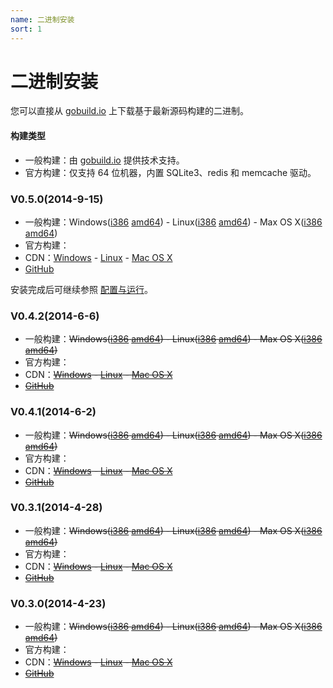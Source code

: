 ```yaml
---
name: 二进制安装
sort: 1
---
```


# 二进制安装

您可以直接从 [gobuild.io](http://gobuild.io/download/github.com/gogits/gogs) 上下载基于最新源码构建的二进制。

#### 构建类型

- 一般构建：由 [gobuild.io](http://gobuild.io/download/github.com/gogits/gogs) 提供技术支持。
- 官方构建：仅支持 64 位机器，内置 SQLite3、redis 和 memcache 驱动。

### V0.5.0(2014-9-15)

- 一般构建：Windows([i386](http://gobuild.io/github.com/gogits/gogs/v0.5.0/windows/386) [amd64](http://gobuild.io/github.com/gogits/gogs/v0.5.0/windows/amd64)) - Linux([i386](http://gobuild.io/github.com/gogits/gogs/v0.5.0/linux/386) [amd64](http://gobuild.io/github.com/gogits/gogs/v0.5.0/linux/amd64)) - Max OS X([i386](http://gobuild.io/github.com/gogits/gogs/v0.5.0/darwin/386) [amd64](http://gobuild.io/github.com/gogits/gogs/v0.5.0/darwin/amd64))
- 官方构建：
 - CDN：[Windows](http://gogs.dn.qbox.me/gogs_v0.5.0_windows_amd64.zip) - [Linux](http://gogs.dn.qbox.me/gogs_v0.5.0_linux_amd64.zip) - [Mac OS X](http://gogs.dn.qbox.me/gogs_v0.5.0_darwin_amd64.zip)
 - [GitHub](https://github.com/gogits/gogs/releases/tag/v0.5.0)

安装完成后可继续参照 [配置与运行](configuration_and_run.md)。

### V0.4.2(2014-6-6)

- 一般构建：~~Windows([i386](http://gobuild.io/github.com/gogits/gogs/v0.4.2/windows/386) [amd64](http://gobuild.io/github.com/gogits/gogs/v0.4.2/windows/amd64)) - Linux([i386](http://gobuild.io/github.com/gogits/gogs/v0.4.2/linux/386) [amd64](http://gobuild.io/github.com/gogits/gogs/v0.4.2/linux/amd64)) - Max OS X([i386](http://gobuild.io/github.com/gogits/gogs/v0.4.2/darwin/386) [amd64](http://gobuild.io/github.com/gogits/gogs/v0.4.2/darwin/amd64))~~
- 官方构建：
 - CDN：~~[Windows](http://gogs.dn.qbox.me/gogs_v0.4.2_windows_amd64.zip) - [Linux](http://gogs.dn.qbox.me/gogs_v0.4.2_linux_amd64.zip) - [Mac OS X](http://gogs.dn.qbox.me/gogs_v0.4.2_darwin_amd64.zip)~~
 - ~~[GitHub](https://github.com/gogits/gogs/releases/tag/v0.4.2)~~

### V0.4.1(2014-6-2)

- 一般构建：~~Windows([i386](http://gobuild.io/github.com/gogits/gogs/v0.4.1/windows/386) [amd64](http://gobuild.io/github.com/gogits/gogs/v0.4.1/windows/amd64)) - Linux([i386](http://gobuild.io/github.com/gogits/gogs/v0.4.1/linux/386) [amd64](http://gobuild.io/github.com/gogits/gogs/v0.4.1/linux/amd64)) - Max OS X([i386](http://gobuild.io/github.com/gogits/gogs/v0.4.1/darwin/386) [amd64](http://gobuild.io/github.com/gogits/gogs/v0.4.1/darwin/amd64))~~
- 官方构建：
 - CDN：~~[Windows](http://gogs.dn.qbox.me/gogs_v0.4.1_windows_amd64.zip) - [Linux](http://gogs.dn.qbox.me/gogs_v0.4.1_linux_amd64.zip) - [Mac OS X](http://gogs.dn.qbox.me/gogs_v0.4.1_darwin_amd64.zip)~~
 - ~~[GitHub](https://github.com/gogits/gogs/releases/tag/v0.4.1)~~

### V0.3.1(2014-4-28)

- 一般构建：~~Windows([i386](http://gobuild.io/github.com/gogits/gogs/v0.3.1/windows/386) [amd64](http://gobuild.io/github.com/gogits/gogs/v0.3.1/windows/amd64)) - Linux([i386](http://gobuild.io/github.com/gogits/gogs/v0.3.1/linux/386) [amd64](http://gobuild.io/github.com/gogits/gogs/v0.3.1/linux/amd64)) - Max OS X([i386](http://gobuild.io/github.com/gogits/gogs/v0.3.1/darwin/386) [amd64](http://gobuild.io/github.com/gogits/gogs/v0.3.1/darwin/amd64))~~
- 官方构建：
 - CDN：~~[Windows](http://gogs.dn.qbox.me/gogs_v0.3.1_windows_amd64.zip) - [Linux](http://gogs.dn.qbox.me/gogs_v0.3.1_linux_amd64.zip) - [Mac OS X](http://gogs.dn.qbox.me/gogs_v0.3.1_darwin_amd64.zip)~~
 - ~~[GitHub](https://github.com/gogits/gogs/releases/tag/v0.3.1)~~

### V0.3.0(2014-4-23)

- 一般构建：~~Windows([i386](http://gobuild.io/github.com/gogits/gogs/v0.3.0/windows/386) [amd64](http://gobuild.io/github.com/gogits/gogs/v0.3.0/windows/amd64)) - Linux([i386](http://gobuild.io/github.com/gogits/gogs/v0.3.0/linux/386) [amd64](http://gobuild.io/github.com/gogits/gogs/v0.3.0/linux/amd64)) - Max OS X([i386](http://gobuild.io/github.com/gogits/gogs/v0.3.0/darwin/386) [amd64](http://gobuild.io/github.com/gogits/gogs/v0.3.0/darwin/amd64))~~
- 官方构建：
 - CDN：~~[Windows](http://gogs.dn.qbox.me/gogs_v0.3.0_windows_amd64.zip) - [Linux](http://gogs.dn.qbox.me/gogs_v0.3.0_linux_amd64.zip) - [Mac OS X](http://gogs.dn.qbox.me/gogs_v0.3.0_darwin_amd64.zip)~~
 - ~~[GitHub](https://github.com/gogits/gogs/releases/tag/v0.3.0)~~

